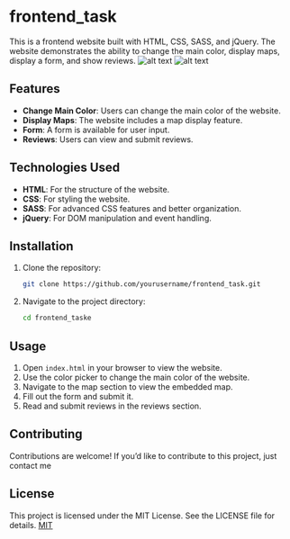 # frontend_task

This is a frontend website built with HTML, CSS, SASS, and jQuery. The website demonstrates the ability to change the main color, display maps, display a form, and show reviews.
![alt text](https://github.com/medhatjachour/frontend_task/blob/master/img3.png?raw=true)
![alt text](https://github.com/medhatjachour/frontend_task/blob/master/img5.png?raw=true)

## Features

- **Change Main Color**: Users can change the main color of the website.
- **Display Maps**: The website includes a map display feature.
- **Form**: A form is available for user input.
- **Reviews**: Users can view and submit reviews.

## Technologies Used

- **HTML**: For the structure of the website.
- **CSS**: For styling the website.
- **SASS**: For advanced CSS features and better organization.
- **jQuery**: For DOM manipulation and event handling.

## Installation

1. Clone the repository:
    ```bash
    git clone https://github.com/yourusername/frontend_task.git
    ```
2. Navigate to the project directory:
    ```bash
    cd frontend_taske
    ```

## Usage

1. Open `index.html` in your browser to view the website.
2. Use the color picker to change the main color of the website.
3. Navigate to the map section to view the embedded map.
4. Fill out the form and submit it.
5. Read and submit reviews in the reviews section.

## Contributing

Contributions are welcome! If you’d like to contribute to this project, just contact me

## License
This project is licensed under the MIT License. See the LICENSE file for details.
[MIT](https://choosealicense.com/licenses/mit/)
